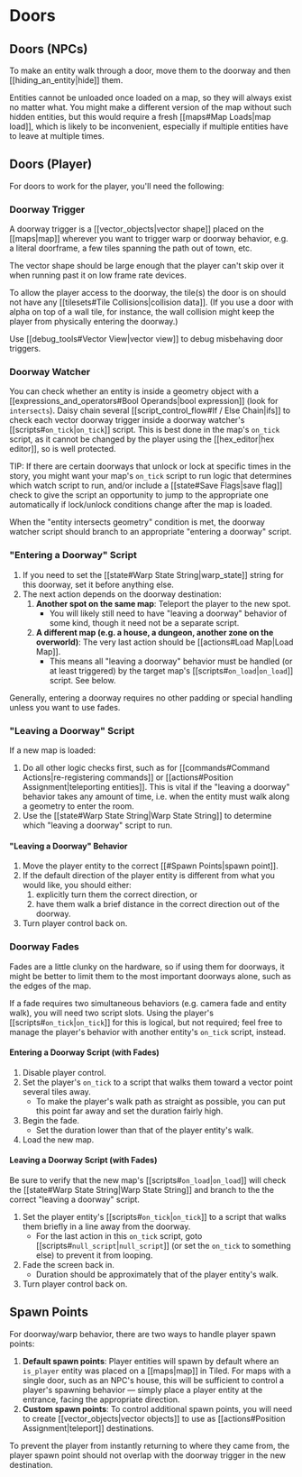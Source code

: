 # Doors

## Doors (NPCs)

To make an entity walk through a door, move them to the doorway and then [[hiding_an_entity|hide]] them.

Entities cannot be unloaded once loaded on a map, so they will always exist no matter what. You might make a different version of the map without such hidden entities, but this would require a fresh [[maps#Map Loads|map load]], which is likely to be inconvenient, especially if multiple entities have to leave at multiple times.

## Doors (Player)

For doors to work for the player, you'll need the following:

### Doorway Trigger

A doorway trigger is a [[vector_objects|vector shape]] placed on the [[maps|map]] wherever you want to trigger warp or doorway behavior, e.g. a literal doorframe, a few tiles spanning the path out of town, etc.

The vector shape should be large enough that the player can't skip over it when running past it on low frame rate devices.

To allow the player access to the doorway, the tile(s) the door is on should not have any [[tilesets#Tile Collisions|collision data]]. (If you use a door with alpha on top of a wall tile, for instance, the wall collision might keep the player from physically entering the doorway.)

Use [[debug_tools#Vector View|vector view]] to debug misbehaving door triggers.

### Doorway Watcher

You can check whether an entity is inside a geometry object with a [[expressions_and_operators#Bool Operands|bool expression]] (look for `intersects`). Daisy chain several [[script_control_flow#If / Else Chain|ifs]] to check each vector doorway trigger inside a doorway watcher's [[scripts#`on_tick`|`on_tick`]] script. This is best done in the map's `on_tick` script, as it cannot be changed by the player using the [[hex_editor|hex editor]], so is well protected.

TIP: If there are certain doorways that unlock or lock at specific times in the story, you might want your map's `on_tick` script to run logic that determines which watch script to run, and/or include a [[state#Save Flags|save flag]] check to give the script an opportunity to jump to the appropriate one automatically if lock/unlock conditions change after the map is loaded.

When the "entity intersects geometry" condition is met, the doorway watcher script should branch to an appropriate "entering a doorway" script.

### "Entering a Doorway" Script

1. If you need to set the [[state#Warp State String|warp_state]] string for this doorway, set it before anything else.
2. The next action depends on the doorway destination:
	1. **Another spot on the same map**: Teleport the player to the new spot.
		- You will likely still need to have "leaving a doorway" behavior of some kind, though it need not be a separate script.
	2. **A different map (e.g. a house, a dungeon, another zone on the overworld)**: The very last action should be [[actions#Load Map|Load Map]].
		- This means all "leaving a doorway" behavior must be handled (or at least triggered) by the target map's [[scripts#`on_load`|`on_load`]] script. See below.

Generally, entering a doorway requires no other padding or special handling unless you want to use fades.

### "Leaving a Doorway" Script

If a new map is loaded:
1. Do all other logic checks first, such as for [[commands#Command Actions|re-registering commands]] or [[actions#Position Assignment|teleporting entities]]. This is vital if the "leaving a doorway" behavior takes any amount of time, i.e. when the entity must walk along a geometry to enter the room.
2. Use the [[state#Warp State String|Warp State String]] to determine which "leaving a doorway" script to run.

#### "Leaving a Doorway" Behavior

1. Move the player entity to the correct [[#Spawn Points|spawn point]].
2. If the default direction of the player entity is different from what you would like, you should either:
	1. explicitly turn them the correct direction, or
	2. have them walk a brief distance in the correct direction out of the doorway.
3. Turn player control back on.

### Doorway Fades

Fades are a little clunky on the hardware, so if using them for doorways, it might be better to limit them to the most important doorways alone, such as the edges of the map.

If a fade requires two simultaneous behaviors (e.g. camera fade and entity walk), you will need two script slots. Using the player's [[scripts#`on_tick`|`on_tick`]] for this is logical, but not required; feel free to manage the player's behavior with another entity's `on_tick` script, instead.

#### Entering a Doorway Script (with Fades)

1. Disable player control.
2. Set the player's `on_tick` to a script that walks them toward a vector point several tiles away.
	- To make the player's walk path as straight as possible, you can put this point far away and set the duration fairly high.
3. Begin the fade.
	- Set the duration lower than that of the player entity's walk.
4. Load the new map.

#### Leaving a Doorway Script (with Fades)

Be sure to verify that the new map's [[scripts#`on_load`|`on_load`]] will check the [[state#Warp State String|Warp State String]] and branch to the the correct "leaving a doorway" script.

1. Set the player entity's [[scripts#`on_tick`|`on_tick`]] to a script that walks them briefly in a line away from the doorway.
	- For the last action in this `on_tick` script, goto [[scripts#`null_script`|`null_script`]] (or set the `on_tick` to something else) to prevent it from looping.
2. Fade the screen back in.
	- Duration should be approximately that of the player entity's walk.
3. Turn player control back on.

## Spawn Points

For doorway/warp behavior, there are two ways to handle player spawn points:

1. **Default spawn points**: Player entities will spawn by default where an `is_player` entity was placed on a [[maps|map]] in Tiled. For maps with a single door, such as an NPC's house, this will be sufficient to control a player's spawning behavior — simply place a player entity at the entrance, facing the appropriate direction.
2. **Custom spawn points**: To control additional spawn points, you will need to create [[vector_objects|vector objects]] to use as [[actions#Position Assignment|teleport]] destinations.

To prevent the player from instantly returning to where they came from, the player spawn point should not overlap with the doorway trigger in the new destination.

